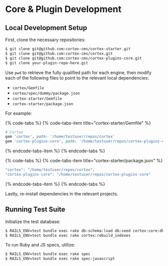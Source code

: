 # Core & Plugin Development

## Local Development Setup

First, clone the necessary repositories:

```bash
$ git clone git@github.com:cortex-cms/cortex-starter.git
$ git clone git@github.com:cortex-cms/cortex.git
$ git clone git@github.com:cortex-cms/cortex-plugins-core.git
$ git clone your-plugin-repo-here.git
```

Use `pwd` to retrieve the fully qualified path for each engine, then modify each of the following files to point to the relevant local dependencies:

* `cortex/Gemfile`
* `cortex/spec/dummy/package.json`
* `cortex-starter/Gemfile`
* `cortex-starter/package.json`

For example:

{% code-tabs %}
{% code-tabs-item title="cortex-starter/Gemfile" %}
```ruby
# Cortex
gem 'cortex', path: '/home/testuser/repos/cortex'
gem 'cortex-plugins-core', path: '/home/testuser/repos/cortex-plugins-core'
```
{% endcode-tabs-item %}
{% endcode-tabs %}

{% code-tabs %}
{% code-tabs-item title="cortex-starter/package.json" %}
```javascript
"cortex": "/home/testuser/repos/cortex",
"cortex-plugins-core": "/home/testuser/repos/cortex-plugins-core"
```
{% endcode-tabs-item %}
{% endcode-tabs %}

Lastly, re-install dependencies in the relevant projects.

## Running Test Suite

Initialize the test database:

```bash
$ RAILS_ENV=test bundle exec rake db:schema:load db:seed cortex:core:db:reseed
$ RAILS_ENV=test bundle exec rake cortex:rebuild_indexes
```

To run Ruby and JS specs, utilize:

```bash
$ RAILS_ENV=test bundle exec rake spec
$ RAILS_ENV=test bundle exec rake spec:javascript
```



